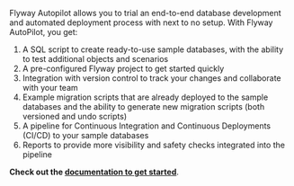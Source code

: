 Flyway Autopilot allows you to trial an end-to-end database development and automated deployment process with next to no setup.  With Flyway AutoPilot, you get: 

1. A SQL script to create ready-to-use sample databases, with the ability to test additional objects and scenarios
2. A pre-configured Flyway project to get started quickly
3. Integration with version control to track your changes and collaborate with your team
4. Example migration scripts that are already deployed to the sample databases and the ability to generate new migration scripts (both versioned and undo scripts)
5. A pipeline for Continuous Integration and Continuous Deployments (CI/CD) to your sample databases
6. Reports to provide more visibility and safety checks integrated into the pipeline 

**Check out the [documentation to get started](https://documentation.red-gate.com/fd/quickstart-flyway-autopilot-215154689.html)**.
